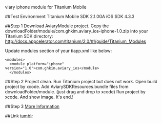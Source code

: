 viary iphone module for Titanium Mobile

##Test Environment
Titanium Mobile SDK 2.1.0GA
iOS SDK 4.3.3

##Step 1
Download AviaryModule project.
Copy the downloadFolder/module/com.ghkim.aviary_ios-iphone-1.0.zip into your Titanium SDK directory: http://docs.appcelerator.com/titanium/2.0/#!/guide/Titanium_Modules

Update modules section of your tiapp.xml like below:
```
<modules>
  <module platform="iphone" version="1.0">com.ghkim.aviary_ios</module>
  </modules>
  ```

##Step 2
Project clean.
Run Titanium project but does not work.
Open build project by xcode.
Add AviarySDKResources.bundle files from downloadFolder/module. (just drag and drop to xcode)
Run project by xcode.
And show image. It's end.!

##Step 3
[More Information](http://lasneo.tumblr.com/post/26715724515/aviarymodule-guide)

##Link
[tumblr](http://www.lasneo.tumblr.com/)
